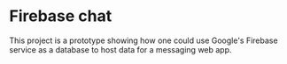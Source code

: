 # Firebase chat
This project is a prototype showing how one could use Google's Firebase service as a database to host data for a messaging web app.
